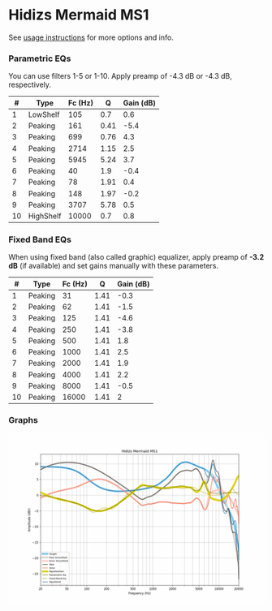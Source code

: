# Hidizs Mermaid MS1
See [usage instructions](https://github.com/jaakkopasanen/AutoEq#usage) for more options and info.

### Parametric EQs
You can use filters 1-5 or 1-10. Apply preamp of -4.3 dB or -4.3 dB, respectively.

|   # | Type      |   Fc (Hz) |    Q |   Gain (dB) |
|-----|-----------|-----------|------|-------------|
|   1 | LowShelf  |       105 | 0.7  |         0.6 |
|   2 | Peaking   |       161 | 0.41 |        -5.4 |
|   3 | Peaking   |       699 | 0.76 |         4.3 |
|   4 | Peaking   |      2714 | 1.15 |         2.5 |
|   5 | Peaking   |      5945 | 5.24 |         3.7 |
|   6 | Peaking   |        40 | 1.9  |        -0.4 |
|   7 | Peaking   |        78 | 1.91 |         0.4 |
|   8 | Peaking   |       148 | 1.97 |        -0.2 |
|   9 | Peaking   |      3707 | 5.78 |         0.5 |
|  10 | HighShelf |     10000 | 0.7  |         0.8 |

### Fixed Band EQs
When using fixed band (also called graphic) equalizer, apply preamp of **-3.2 dB** (if available) and set gains manually with these parameters.

|   # | Type    |   Fc (Hz) |    Q |   Gain (dB) |
|-----|---------|-----------|------|-------------|
|   1 | Peaking |        31 | 1.41 |        -0.3 |
|   2 | Peaking |        62 | 1.41 |        -1.5 |
|   3 | Peaking |       125 | 1.41 |        -4.6 |
|   4 | Peaking |       250 | 1.41 |        -3.8 |
|   5 | Peaking |       500 | 1.41 |         1.8 |
|   6 | Peaking |      1000 | 1.41 |         2.5 |
|   7 | Peaking |      2000 | 1.41 |         1.9 |
|   8 | Peaking |      4000 | 1.41 |         2.2 |
|   9 | Peaking |      8000 | 1.41 |        -0.5 |
|  10 | Peaking |     16000 | 1.41 |         2   |

### Graphs
![](./Hidizs%20Mermaid%20MS1.png)
